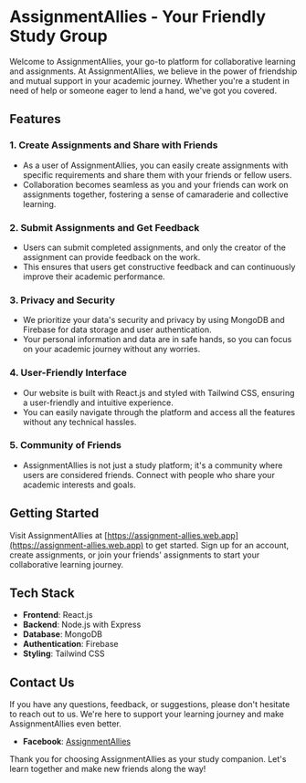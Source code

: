 

# AssignmentAllies - Your Friendly Study Group

Welcome to AssignmentAllies, your go-to platform for collaborative learning and assignments. At AssignmentAllies, we believe in the power of friendship and mutual support in your academic journey. Whether you're a student in need of help or someone eager to lend a hand, we've got you covered.

## Features

### 1. Create Assignments and Share with Friends

- As a user of AssignmentAllies, you can easily create assignments with specific requirements and share them with your friends or fellow users.
- Collaboration becomes seamless as you and your friends can work on assignments together, fostering a sense of camaraderie and collective learning.

### 2. Submit Assignments and Get Feedback

- Users can submit completed assignments, and only the creator of the assignment can provide feedback on the work.
- This ensures that users get constructive feedback and can continuously improve their academic performance.

### 3. Privacy and Security

- We prioritize your data's security and privacy by using MongoDB and Firebase for data storage and user authentication.
- Your personal information and data are in safe hands, so you can focus on your academic journey without any worries.

### 4. User-Friendly Interface

- Our website is built with React.js and styled with Tailwind CSS, ensuring a user-friendly and intuitive experience.
- You can easily navigate through the platform and access all the features without any technical hassles.

### 5. Community of Friends

- AssignmentAllies is not just a study platform; it's a community where users are considered friends. Connect with people who share your academic interests and goals.

## Getting Started

Visit AssignmentAllies at [https://assignment-allies.web.app](https://assignment-allies.web.app) to get started. Sign up for an account, create assignments, or join your friends' assignments to start your collaborative learning journey.

## Tech Stack

- **Frontend**: React.js
- **Backend**: Node.js with Express
- **Database**: MongoDB
- **Authentication**: Firebase
- **Styling**: Tailwind CSS


## Contact Us

If you have any questions, feedback, or suggestions, please don't hesitate to reach out to us. We're here to support your learning journey and make AssignmentAllies even better.


- **Facebook**: [AssignmentAllies](https://www.facebook.com/profile.php?id=100078328218649&mibextid=ZbWKwL)

Thank you for choosing AssignmentAllies as your study companion. Let's learn together and make new friends along the way!











